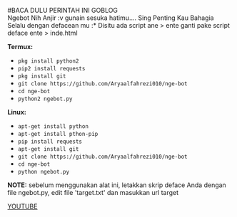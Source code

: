 #BACA DULU PERINTAH INI GOBLOG <br>
Ngebot Nih Anjir :v gunain sesuka hatimu....
Sing Penting Kau Bahagia Selalu dengan defacean mu :*
Disitu ada script ane > ente ganti pake script deface ente > inde.html

**Termux:**
* `pkg install python2`
* `pip2 install requests`
* `pkg install git`
* `git clone https://github.com/Aryaalfahrezi010/nge-bot`
* `cd nge-bot`
* `python2 ngebot.py`

**Linux:**
* `apt-get install python`
* `apt-get install pthon-pip`
* `pip install requests`
* `apt-get install git`
* `git clone https://github.com/Aryaalfahrezi010/nge-bot`
* `cd nge-bot`
* `python ngebot.py`

**NOTE:** sebelum menggunakan alat ini, letakkan skrip deface Anda dengan file ngebot.py, edit file 'target.txt' dan masukkan url target


[YOUTUBE](https://www.youtube.com/channel/UCTp6yYYTifItFu5x-BzZzCg) 
